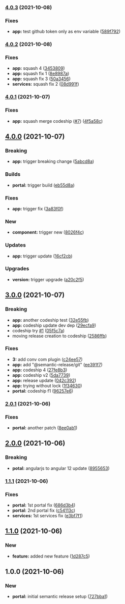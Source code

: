 ### [4.0.3](https://github.com/gparasyris/versioning-demo/compare/v4.0.2...v4.0.3) (2021-10-08)


### Fixes

* **app:** test github token only as env variable ([589f792](https://github.com/gparasyris/versioning-demo/commit/589f7928fc8e85787cc315c2c3650288033333ba))

### [4.0.2](https://github.com/gparasyris/versioning-demo/compare/v4.0.1...v4.0.2) (2021-10-08)


### Fixes

* **app:** squash 4 ([3453809](https://github.com/gparasyris/versioning-demo/commit/34538098870b3d34373ded036402e4af964c546f))
* **app:** squash fix 1 ([8e8987a](https://github.com/gparasyris/versioning-demo/commit/8e8987ab56af5561e043504b3da1d04cbb264ccb))
* **app:** squash fix 3 ([50a3456](https://github.com/gparasyris/versioning-demo/commit/50a34560a261c4009cd95da91a2acd122a38680f))
* **services:** squash fix 2 ([08d991f](https://github.com/gparasyris/versioning-demo/commit/08d991f9f007aae502a9fe02f9c1005eb55cea74))

### [4.0.1](https://github.com/gparasyris/versioning-demo/compare/v4.0.0...v4.0.1) (2021-10-07)


### Fixes

* **app:** squash merge codeship ([#7](https://github.com/gparasyris/versioning-demo/issues/7)) ([4f5a58c](https://github.com/gparasyris/versioning-demo/commit/4f5a58ca14c2bb33a7a8ff1c082c02867132e064))

## [4.0.0](https://github.com/gparasyris/versioning-demo/compare/v3.0.0...v4.0.0) (2021-10-07)


### Breaking

* **app:** trigger breaking change ([5abcd8a](https://github.com/gparasyris/versioning-demo/commit/5abcd8a82b1db19d4b579139aab85fcadfbcef28))


### Builds

* **portal:** trigger build ([eb55d8a](https://github.com/gparasyris/versioning-demo/commit/eb55d8a7a3904168394937e2b1948f6c72daf571))


### Fixes

* **app:** trigger fix ([3a83f0f](https://github.com/gparasyris/versioning-demo/commit/3a83f0f91eac392a80009cba73f36a7a0b87dc5a))


### New

* **component:** trigger new ([8026f4c](https://github.com/gparasyris/versioning-demo/commit/8026f4c13bdba4d3e8229ed5b4e01dc5d6fccff8))


### Updates

* **app:** trigger update ([16cf2cb](https://github.com/gparasyris/versioning-demo/commit/16cf2cb5ba6e575aff6116cd01b5df3f764dfece))


### Upgrades

* **version:** trigger upgrade ([a20c2f5](https://github.com/gparasyris/versioning-demo/commit/a20c2f5ab71c47e1c46611cccc19faa31cf42076))

## [3.0.0](https://github.com/gparasyris/versioning-demo/compare/v2.0.1...v3.0.0) (2021-10-07)


### Breaking

* **app:** another codeship test ([32e55fb](https://github.com/gparasyris/versioning-demo/commit/32e55fb0ea05804ba663a4131d15e63b9f0561f4))
* **app:** codeship update dev dep ([29ecfa9](https://github.com/gparasyris/versioning-demo/commit/29ecfa9aa8282a85491164f7d99658065fd503cb))
* codeship try [#1](https://github.com/gparasyris/versioning-demo/issues/1) ([05f5c7a](https://github.com/gparasyris/versioning-demo/commit/05f5c7a043061c5eaf8c03693647bbbda43b1de1))
* moving release creation to codeship ([2586ffb](https://github.com/gparasyris/versioning-demo/commit/2586ffbfa684e45777a6f7ec2a566864a9f31137))


### Fixes

* **3:** add conv com plugin ([c24ee57](https://github.com/gparasyris/versioning-demo/commit/c24ee57cd79e68e2c0fde61fcfad09b0895b3d6e))
* **app:** add "@semantic-release/git" ([ee391f7](https://github.com/gparasyris/versioning-demo/commit/ee391f73007fcf8fe4ccd92eb2e70589375ecb80))
* **app:** codeship 4 ([27fe8b3](https://github.com/gparasyris/versioning-demo/commit/27fe8b375ca1d442390af6fed383fb5ff430c408))
* **app:** codeship v2 ([5da7739](https://github.com/gparasyris/versioning-demo/commit/5da7739049d91a7a702684b133a176de9516c8cc))
* **app:** release update ([042c392](https://github.com/gparasyris/versioning-demo/commit/042c3928878279ef4bd35f0de2d16cf12e4dcfeb))
* **app:** trying without lock ([1f34630](https://github.com/gparasyris/versioning-demo/commit/1f346308a074b1e9f908fedbe48cedf67365b679))
* **portal:** codeship f1 ([96257e6](https://github.com/gparasyris/versioning-demo/commit/96257e6280e7af7723dcb0490cde765181234c0f))

### [2.0.1](https://github.com/gparasyris/versioning-demo/compare/v2.0.0...v2.0.1) (2021-10-06)


### Fixes

* **portal:** another patch ([8ee0ab1](https://github.com/gparasyris/versioning-demo/commit/8ee0ab18509dec840e564a677938e7d1b7784b91))

## [2.0.0](https://github.com/gparasyris/versioning-demo/compare/v1.1.1...v2.0.0) (2021-10-06)


### Breaking

* **potal:** angularjs to angular 12 update ([8955653](https://github.com/gparasyris/versioning-demo/commit/89556532bc9ee64892d1efbe2c65a8c5737228b5))

### [1.1.1](https://github.com/gparasyris/versioning-demo/compare/v1.1.0...v1.1.1) (2021-10-06)


### Fixes

* **portal:** 1st portal fix ([686d3b4](https://github.com/gparasyris/versioning-demo/commit/686d3b4436a234145a1476494c54d8019a46424d))
* **portal:** 2nd portal fix ([c54113c](https://github.com/gparasyris/versioning-demo/commit/c54113c817c8617d5a367539eb5f8763e7ea6174))
* **services:** 1st services fix ([e3bf7f1](https://github.com/gparasyris/versioning-demo/commit/e3bf7f1a0df235859b2c7be8370765f4951119fa))

## [1.1.0](https://github.com/gparasyris/versioning-demo/compare/v1.0.0...v1.1.0) (2021-10-06)


### New

* **feature:** added new feature ([1d287c5](https://github.com/gparasyris/versioning-demo/commit/1d287c5f9728044effbaa8501339241261d76725))

## 1.0.0 (2021-10-06)


### New

* **portal:** initial semantic release setup ([727bba1](https://github.com/gparasyris/versioning-demo/commit/727bba11d0fa51a1d1fb33cd56221f1a7282c5dd))
